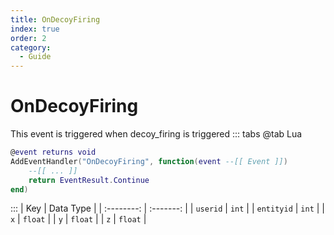 ```yaml
---
title: OnDecoyFiring
index: true
order: 2
category:
  - Guide
---
```


# OnDecoyFiring
This event is triggered when decoy_firing is triggered
::: tabs
@tab Lua
```lua
@event returns void
AddEventHandler("OnDecoyFiring", function(event --[[ Event ]])
    --[[ ... ]]
    return EventResult.Continue
end)
```

:::
|     Key    | Data Type |
| :--------: | :-------: |
|  `userid`  |   `int`   |
| `entityid` |   `int`   |
|     `x`    |  `float`  |
|     `y`    |  `float`  |
|     `z`    |  `float`  |